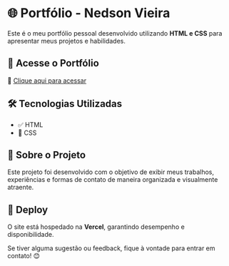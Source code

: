 # 🌐 Portfólio - Nedson Vieira

Este é o meu portfólio pessoal desenvolvido utilizando **HTML e CSS** para apresentar meus projetos e habilidades.

## 🚀 Acesse o Portfólio

🔗 [Clique aqui para acessar](https://portfolio-nedson-vieira-ashen.vercel.app/)

## 🛠️ Tecnologias Utilizadas

- ✅ HTML
- 🎨 CSS

## 📌 Sobre o Projeto

Este projeto foi desenvolvido com o objetivo de exibir meus trabalhos, experiências e formas de contato de maneira organizada e visualmente atraente.

## 🚀 Deploy

O site está hospedado na **Vercel**, garantindo desempenho e disponibilidade.

Se tiver alguma sugestão ou feedback, fique à vontade para entrar em contato! 😊

